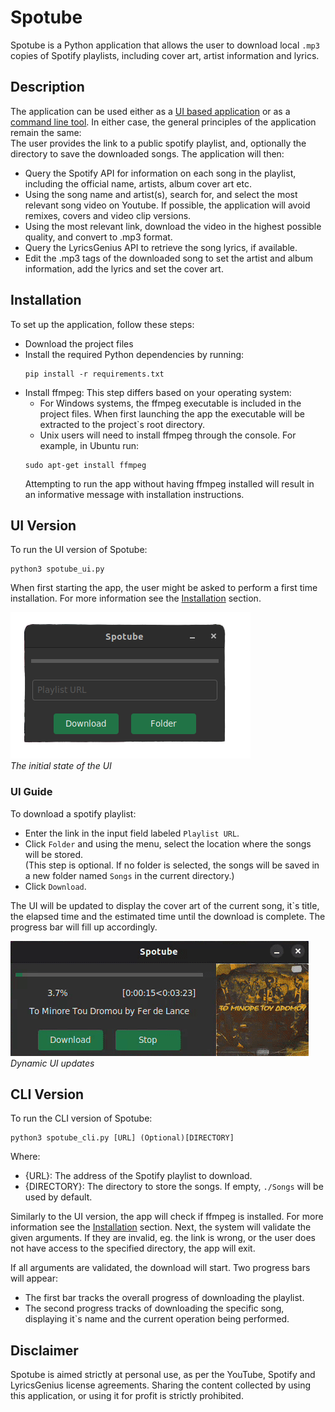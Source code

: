 # Spotube

Spotube is a Python application that allows the user to download local `.mp3` copies of Spotify playlists, including cover art, artist information and lyrics.

## Description

The application can be used either as a [UI based application](#ui-version) or as a [command line tool](#cli-version).
In either case, the general principles of the application remain the same:\
The user provides the link to a public spotify playlist, and, optionally the directory to save the downloaded songs.
The application will then:

- Query the Spotify API for information on each song in the playlist, including the official name, artists, album cover art etc.
- Using the song name and artist(s), search for, and select the most relevant song video on Youtube. If possible, the application will avoid remixes, covers and video clip versions.
- Using the most relevant link, download the video in the highest possible quality, and convert to .mp3 format.
- Query the LyricsGenius API to retrieve the song lyrics, if available.
- Edit the .mp3 tags of the downloaded song to set the artist and album information, add the lyrics and set the cover art.

## Installation

To set up the application, follow these steps:

- Download the project files
- Install the required Python dependencies by running:
  ```
  pip install -r requirements.txt
  ```
- Install ffmpeg: This step differs based on your operating system:
  - For Windows systems, the ffmpeg executable is included in the project files. When first launching the app the executable will be extracted to the project`s root directory.
  - Unix users will need to install ffmpeg through the console. For example, in Ubuntu run:
  ```
  sudo apt-get install ffmpeg
  ```
  Attempting to run the app without having ffmpeg installed will result in an informative message with installation instructions.

## UI Version

To run the UI version of Spotube:

```
python3 spotube_ui.py
```

When first starting the app, the user might be asked to perform a first time installation. For more information see the [Installation](#installation) section.

![Initial State](images/initial_ui.png)\
_The initial state of the UI_

### UI Guide

To download a spotify playlist:

- Enter the link in the input field labeled `Playlist URL`.
- Click `Folder` and using the menu, select the location where the songs will be stored. \
  (This step is optional. If no folder is selected, the songs will be saved in a new folder named `Songs` in the current directory.)
- Click `Download`.

The UI will be updated to display the cover art of the current song, it`s title, the elapsed time and the estimated time until the download is complete.
The progress bar will fill up accordingly.

![Downloading](images/progress.gif)\
_Dynamic UI updates_

## CLI Version

To run the CLI version of Spotube:

```
python3 spotube_cli.py [URL] (Optional)[DIRECTORY]
```

Where:

- {URL}: The address of the Spotify playlist to download.
- {DIRECTORY}: The directory to store the songs. If empty, `./Songs` will be used by default.

Similarly to the UI version, the app will check if ffmpeg is installed. For more information see the [Installation](#installation) section.
Next, the system will validate the given arguments. If they are invalid, eg. the link is wrong, or the user does not have access to the specified directory, the app will exit.

If all arguments are validated, the download will start.
Two progress bars will appear:

- The first bar tracks the overall progress of downloading the playlist.
- The second progress tracks of downloading the specific song, displaying it`s name and the current operation being performed.

## Disclaimer

Spotube is aimed strictly at personal use, as per the YouTube, Spotify and LyricsGenius license agreements. Sharing the
content collected by using this application, or using it for profit is strictly prohibited.
